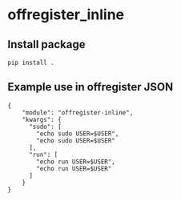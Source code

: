offregister_inline
===============

## Install package

    pip install .

## Example use in offregister JSON

    {
        "module": "offregister-inline",
        "kwargs": {
          "sudo": [
            "echo sudo USER=$USER",
            "echo sudo USER=$USER"
          ],
          "run": [
            "echo run USER=$USER",
            "echo run USER=$USER"
          ]
        }
    }
